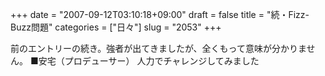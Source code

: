 +++
date = "2007-09-12T03:10:18+09:00"
draft = false
title = "続・Fizz-Buzz問題"
categories = ["日々"]
slug = "2053"
+++

前のエントリーの続き。強者が出てきましたが、全くもって意味が分かりません。
■安宅（プロデューサー）
人力でチャレンジしてみました
<object width="425" height="350"><param name="movie" value="http://www.youtube.com/v/Q98fSLpn9FU"></param><param name="wmode" value="transparent"></param><embed src="http://www.youtube.com/v/Q98fSLpn9FU" type="application/x-shockwave-flash" wmode="transparent" width="425" height="350"></embed></object>
